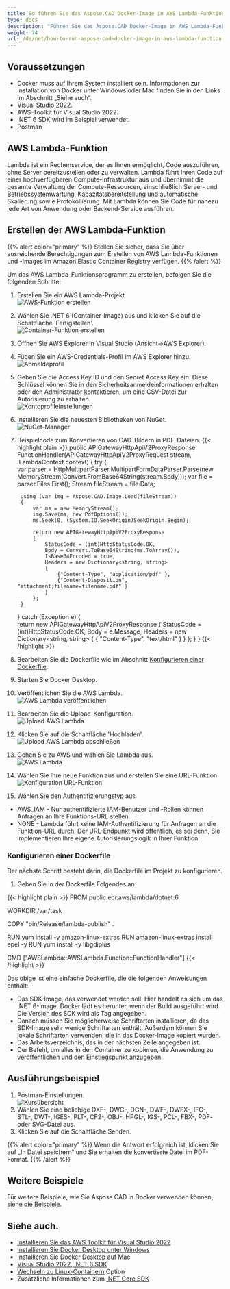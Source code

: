 ```yaml
---
title: So führen Sie das Aspose.CAD Docker-Image in AWS Lambda-Funktionen aus
type: docs
description: "Führen Sie das Aspose.CAD Docker-Image in AWS Lambda-Funktionen aus."
weight: 74
url: /de/net/how-to-run-aspose-cad-docker-image-in-aws-lambda-function
---
```


## Voraussetzungen
- Docker muss auf Ihrem System installiert sein. Informationen zur Installation von Docker unter Windows oder Mac finden Sie in den Links im Abschnitt „Siehe auch“.
- Visual Studio 2022.
- AWS-Toolkit für Visual Studio 2022.
- .NET 6 SDK wird im Beispiel verwendet.
- Postman

## AWS Lambda-Funktion

Lambda ist ein Rechenservice, der es Ihnen ermöglicht, Code auszuführen, ohne Server bereitzustellen oder zu verwalten. Lambda führt Ihren Code auf einer hochverfügbaren Compute-Infrastruktur aus und übernimmt die gesamte Verwaltung der Compute-Ressourcen, einschließlich Server- und Betriebssystemwartung, Kapazitätsbereitstellung und automatische Skalierung sowie Protokollierung. Mit Lambda können Sie Code für nahezu jede Art von Anwendung oder Backend-Service ausführen.

## Erstellen der AWS Lambda-Funktion

{{% alert color="primary" %}} 
Stellen Sie sicher, dass Sie über ausreichende Berechtigungen zum Erstellen von AWS Lambda-Funktionen und -Images im Amazon Elastic Container Registry verfügen.
{{% /alert %}}

Um das AWS Lambda-Funktionsprogramm zu erstellen, befolgen Sie die folgenden Schritte:
1. Erstellen Sie ein AWS Lambda-Projekt.<br>
![AWS-Funktion erstellen](/_assets/create-project.png)<br>
1. Wählen Sie .NET 6 (Container-Image) aus und klicken Sie auf die Schaltfläche 'Fertigstellen'.<br>
![Container-Funktion erstellen](/_assets/create-container.png)<br>
1. Öffnen Sie AWS Explorer in Visual Studio (Ansicht->AWS Explorer).
1. Fügen Sie ein AWS-Credentials-Profil im AWS Explorer hinzu.<br>
![Anmeldeprofil](/_assets/add-aws-credentials-profile.png)<br>
1. Geben Sie die Access Key ID und den Secret Access Key ein. Diese Schlüssel können Sie in den Sicherheitsanmeldeinformationen erhalten oder den Administrator kontaktieren, um eine CSV-Datei zur Autorisierung zu erhalten.<br>
![Kontoprofileinstellungen](/_assets/account-profile.png)<br>
1. Installieren Sie die neuesten Bibliotheken von NuGet.<br>
![NuGet-Manager](/_assets/nuget-manager.png)<br>
1. Beispielcode zum Konvertieren von CAD-Bildern in PDF-Dateien.
{{< highlight plain >}}
public APIGatewayHttpApiV2ProxyResponse FunctionHandler(APIGatewayHttpApiV2ProxyRequest stream, ILambdaContext context)
{
    try
    {            
        var parser = HttpMultipartParser.MultipartFormDataParser.Parse(new MemoryStream(Convert.FromBase64String(stream.Body)));
        var file = parser.Files.First();
        Stream fileStream = file.Data;

        using (var img = Aspose.CAD.Image.Load(fileStream))
        {
            var ms = new MemoryStream();
            img.Save(ms, new PdfOptions());
            ms.Seek(0, (System.IO.SeekOrigin)SeekOrigin.Begin);
          
            return new APIGatewayHttpApiV2ProxyResponse
            {
                StatusCode = (int)HttpStatusCode.OK,
                Body = Convert.ToBase64String(ms.ToArray()),
                IsBase64Encoded = true,
                Headers = new Dictionary<string, string>
                {
                    {"Content-Type", "application/pdf" },
                    {"Content-Disposition", "attachment;filename=filename.pdf" }
                }
            };
        }
    }
    catch (Exception e)
    {           
        return new APIGatewayHttpApiV2ProxyResponse
        {
            StatusCode = (int)HttpStatusCode.OK,
            Body = e.Message,
            Headers = new Dictionary<string, string>
            {
                {
                    "Content-Type", "text/html"
                }
            }
        };
    }
}
{{< /highlight >}}
1. Bearbeiten Sie die Dockerfile wie im Abschnitt <a href="#configuring-a-dockerfile">Konfigurieren einer Dockerfile</a>.
1. Starten Sie Docker Desktop.
1. Veröffentlichen Sie die AWS Lambda.<br>
![AWS Lambda veröffentlichen](/_assets/publish-aws.png)<br>
1. Bearbeiten Sie die Upload-Konfiguration.<br>
![Upload AWS Lambda](/_assets/upload-aws-lambda.png)<br>
1. Klicken Sie auf die Schaltfläche 'Hochladen'.<br>
![Upload AWS Lambda abschließen](/_assets/upload-aws-lambda-finish.png)<br>
1. Gehen Sie zu AWS und wählen Sie Lambda aus.<br>
![AWS Lambda](/_assets/select-aws-lambda.png)<br>
1. Wählen Sie Ihre neue Funktion aus und erstellen Sie eine URL-Funktion.<br>
![Konfiguration URL-Funktion](/_assets/create-function-url.png)<br>
1. Wählen Sie den Authentifizierungstyp aus
- AWS_IAM - Nur authentifizierte IAM-Benutzer und -Rollen können Anfragen an Ihre Funktions-URL stellen.
- NONE - Lambda führt keine IAM-Authentifizierung für Anfragen an die Funktion-URL durch. Der URL-Endpunkt wird öffentlich, es sei denn, Sie implementieren Ihre eigene Autorisierungslogik in Ihrer Funktion.

### Konfigurieren einer Dockerfile

Der nächste Schritt besteht darin, die Dockerfile im Projekt zu konfigurieren.

1. Geben Sie in der Dockerfile Folgendes an:

{{< highlight plain >}}
FROM public.ecr.aws/lambda/dotnet:6

WORKDIR /var/task

COPY "bin/Release/lambda-publish"  .

RUN yum install -y amazon-linux-extras 
RUN amazon-linux-extras install epel -y
RUN yum install -y libgdiplus  

CMD ["AWSLambda::AWSLambda.Function::FunctionHandler"]
{{< /highlight >}}

Das obige ist eine einfache Dockerfile, die die folgenden Anweisungen enthält:

- Das SDK-Image, das verwendet werden soll. Hier handelt es sich um das .NET 6-Image. Docker lädt es herunter, wenn der Build ausgeführt wird. Die Version des SDK wird als Tag angegeben.
- Danach müssen Sie möglicherweise Schriftarten installieren, da das SDK-Image sehr wenige Schriftarten enthält. Außerdem können Sie lokale Schriftarten verwenden, die in das Docker-Image kopiert wurden.
- Das Arbeitsverzeichnis, das in der nächsten Zeile angegeben ist.
- Der Befehl, um alles in den Container zu kopieren, die Anwendung zu veröffentlichen und den Einstiegspunkt anzugeben.

## Ausführungsbeispiel

1. Postman-Einstellungen.<br>
![Kursübersicht](/_assets/postman-settings.png)<br>
1. Wählen Sie eine beliebige DXF-, DWG-, DGN-, DWF-, DWFX-, IFC-, STL-, DWT-, IGES-, PLT-, CF2-, OBJ-, HPGL-, IGS-, PCL-, FBX-, PDF- oder SVG-Datei aus.
1. Klicken Sie auf die Schaltfläche Senden.

{{% alert color="primary" %}} 
Wenn die Antwort erfolgreich ist, klicken Sie auf „In Datei speichern“ und Sie erhalten die konvertierte Datei im PDF-Format.
{{% /alert %}}

## Weitere Beispiele

Für weitere Beispiele, wie Sie Aspose.CAD in Docker verwenden können, siehe die [Beispiele](https://github.com/aspose-cad/Aspose.CAD-Documentation).


## Siehe auch.

- [Installieren Sie das AWS Toolkit für Visual Studio 2022](https://marketplace.visualstudio.com/items?itemName=AmazonWebServices.AWSToolkitforVisualStudio2022)
- [Installieren Sie Docker Desktop unter Windows](https://docs.docker.com/docker-for-windows/install/)
- [Installieren Sie Docker Desktop auf Mac](https://docs.docker.com/docker-for-mac/install/)
- [Visual Studio 2022, .NET 6 SDK](https://docs.microsoft.com/en-us/dotnet/core/install/windows?tabs=net60#dependencies)
- [Wechseln zu Linux-Containern](https://docs.docker.com/docker-for-windows/#switch-between-windows-and-linux-containers) Option
- Zusätzliche Informationen zum [.NET Core SDK](https://hub.docker.com/_/microsoft-dotnet-sdk)
